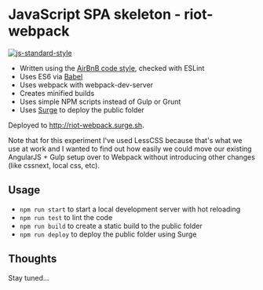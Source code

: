# JavaScript SPA skeleton - riot-webpack

[![js-standard-style](https://img.shields.io/badge/code%20style-airbnb-blue.svg?style=flat)](https://github.com/airbnb/javascript)

* Written using the [AirBnB code style](https://github.com/airbnb/javascript), checked with ESLint
* Uses ES6 via [Babel](https://babeljs.io)
* Uses webpack with webpack-dev-server
* Creates minified builds
* Uses simple NPM scripts instead of Gulp or Grunt
* Uses [Surge](https://surge.sh) to deploy the public folder 

Deployed to http://riot-webpack.surge.sh.

Note that for this experiment I've used LessCSS because that's what we use at work and
I wanted to find out how easily we could move our existing AngularJS + Gulp setup over
to Webpack without introducing other changes (like cssnext, local css, etc).

## Usage

* `npm run start` to start a local development server with hot reloading
* `npm run test` to lint the code
* `npm run build` to create a static build to the public folder
* `npm run deploy` to deploy the public folder using Surge

## Thoughts

Stay tuned...
